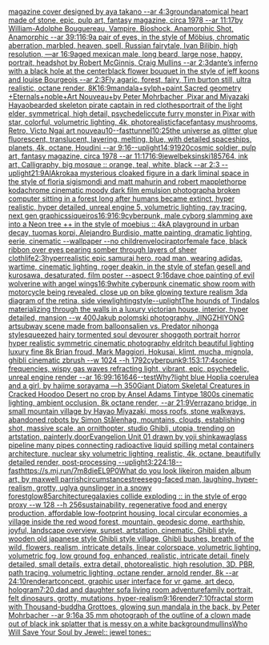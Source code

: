 [magazine cover designed by aya takano --ar 4:3](https://www.ebank.nz/aiartgenerator?category=magazine%20cover%20designed%20by%20aya%20takano%20--ar%204%3A3)[ground](https://www.ebank.nz/aiartgenerator?category=ground)[anatomical heart made of stone, epic, pulp art, fantasy magazine, circa 1978 --ar 11:17](https://www.ebank.nz/aiartgenerator?category=anatomical%20heart%20made%20of%20stone%2C%20epic%2C%20pulp%20art%2C%20fantasy%20magazine%2C%20circa%201978%20--ar%2011%3A17)[by William-Adolphe Bouguereau, Vampire, Bioshock, Anamorphic Shot, Anamorphic --ar 39:1](https://www.ebank.nz/aiartgenerator?category=by%20William-Adolphe%20Bouguereau%2C%20Vampire%2C%20Bioshock%2C%20Anamorphic%20Shot%2C%20Anamorphic%20--ar%2039%3A1)[16:9](https://www.ebank.nz/aiartgenerator?category=16%3A9)[a pair of eyes, in the style of Möbius, chromatic aberration, marbled, heaven, spell, Russian fairytale, Ivan Bilibin, high resolution, —ar 16:9](https://www.ebank.nz/aiartgenerator?category=a%20pair%20of%20eyes%2C%20in%20the%20style%20of%20M%C3%B6bius%2C%20chromatic%20aberration%2C%20marbled%2C%20heaven%2C%20spell%2C%20Russian%20fairytale%2C%20Ivan%20Bilibin%2C%20high%20resolution%2C%20%E2%80%94ar%2016%3A9)[aged mexican male, long beard, large nose, happy, portrait, headshot by Robert McGinnis, Craig Mullins --ar 2:3](https://www.ebank.nz/aiartgenerator?category=aged%20mexican%20male%2C%20long%20beard%2C%20large%20nose%2C%20happy%2C%20portrait%2C%20headshot%20by%20Robert%20McGinnis%2C%20Craig%20Mullins%20--ar%202%3A3)[dante’s inferno with a black hole at the center](https://www.ebank.nz/aiartgenerator?category=dante%E2%80%99s%20inferno%20with%20a%20black%20hole%20at%20the%20center)[black flower bouquet in the style of jeff koons and louise Bourgeois  --ar 2:3](https://www.ebank.nz/aiartgenerator?category=black%20flower%20bouquet%20in%20the%20style%20of%20jeff%20koons%20and%20louise%20Bourgeois%20%20--ar%202%3A3)[Fly agaric, forest, fairy, Tim burton still, ultra realistic, octane render, 8K](https://www.ebank.nz/aiartgenerator?category=Fly%20agaric%2C%20forest%2C%20fairy%2C%20Tim%20burton%20still%2C%20ultra%20realistic%2C%20octane%20render%2C%208K)[16:9](https://www.ebank.nz/aiartgenerator?category=16%3A9)[mandala+sylph+paint,Sacred geometry +Eternals+noble+Art Nouveau+by Peter Mohrbacher ,Pixar and Miyazaki Hayao](https://www.ebank.nz/aiartgenerator?category=mandala%2Bsylph%2Bpaint%2CSacred%20geometry%20%2BEternals%2Bnoble%2BArt%20Nouveau%2Bby%20Peter%20Mohrbacher%20%2CPixar%20and%20Miyazaki%20Hayao)[bearded skeleton pirate captain in red clothes](https://www.ebank.nz/aiartgenerator?category=bearded%20skeleton%20pirate%20captain%20in%20red%20clothes)[portrait of the light elder, symmetrical, high detail, psychedelic](https://www.ebank.nz/aiartgenerator?category=portrait%20of%20the%20light%20elder%2C%20symmetrical%2C%20high%20detail%2C%20psychedelic)[cute furry monster in Pixar with star, colorful, volumetric lighting, 4k, photorealistic](https://www.ebank.nz/aiartgenerator?category=cute%20furry%20monster%20in%20Pixar%20with%20star%2C%20colorful%2C%20volumetric%20lighting%2C%204k%2C%20photorealistic)[face](https://www.ebank.nz/aiartgenerator?category=face)[fantasy mushrooms, Retro, Victo Ngai art nouveau](https://www.ebank.nz/aiartgenerator?category=fantasy%20mushrooms%2C%20Retro%2C%20Victo%20Ngai%20art%20nouveau)[10](https://www.ebank.nz/aiartgenerator?category=10)[--fast](https://www.ebank.nz/aiartgenerator?category=--fast)[tunnel](https://www.ebank.nz/aiartgenerator?category=tunnel)[10:25](https://www.ebank.nz/aiartgenerator?category=10%3A25)[the universe as glitter glue fluorescent, translucent, layering, melting, blue, with detailed spaceships, planets, 4k, octane, Houdini --ar 9:16](https://www.ebank.nz/aiartgenerator?category=the%20universe%20as%20glitter%20glue%20fluorescent%2C%20translucent%2C%20layering%2C%20melting%2C%20blue%2C%20with%20detailed%20spaceships%2C%20planets%2C%204k%2C%20octane%2C%20Houdini%20--ar%209%3A16)[--uplight](https://www.ebank.nz/aiartgenerator?category=--uplight)[14:9](https://www.ebank.nz/aiartgenerator?category=14%3A9)[1920](https://www.ebank.nz/aiartgenerator?category=1920)[cosmic soldier, pulp art, fantasy magazine, circa 1978 --ar 11:17](https://www.ebank.nz/aiartgenerator?category=cosmic%20soldier%2C%20pulp%20art%2C%20fantasy%20magazine%2C%20circa%201978%20--ar%2011%3A17)[16:9](https://www.ebank.nz/aiartgenerator?category=16%3A9)[jewel](https://www.ebank.nz/aiartgenerator?category=jewel)[beksinski](https://www.ebank.nz/aiartgenerator?category=beksinski)[185764, ink art, Calligraphy, big mosque :: orange, teal, white, black --ar 2:3 --uplight](https://www.ebank.nz/aiartgenerator?category=185764%2C%20ink%20art%2C%20Calligraphy%2C%20big%20mosque%20%3A%3A%20orange%2C%20teal%2C%20white%2C%20black%20--ar%202%3A3%20--uplight)[21:9](https://www.ebank.nz/aiartgenerator?category=21%3A9)[AlAkroka](https://www.ebank.nz/aiartgenerator?category=AlAkroka)[a mysterious cloaked figure in a dark liminal space in the style of floria sigismondi and matt mahurin and robert mapplethorpe kodachrome cinematic moody dark film emulsion photograph](https://www.ebank.nz/aiartgenerator?category=a%20mysterious%20cloaked%20figure%20in%20a%20dark%20liminal%20space%20in%20the%20style%20of%20floria%20sigismondi%20and%20matt%20mahurin%20and%20robert%20mapplethorpe%20kodachrome%20cinematic%20moody%20dark%20film%20emulsion%20photograph)[a broken computer sitting in a forest long after humans became extinct, hyper realistic, hyper detailed, unreal engine 5, volumetric lighting, ray tracing, next gen graphics](https://www.ebank.nz/aiartgenerator?category=a%20broken%20computer%20sitting%20in%20a%20forest%20long%20after%20humans%20became%20extinct%2C%20hyper%20realistic%2C%20hyper%20detailed%2C%20unreal%20engine%205%2C%20volumetric%20lighting%2C%20ray%20tracing%2C%20next%20gen%20graphics)[siqueiros](https://www.ebank.nz/aiartgenerator?category=siqueiros)[16:9](https://www.ebank.nz/aiartgenerator?category=16%3A9)[16:9](https://www.ebank.nz/aiartgenerator?category=16%3A9)[cyberpunk, male cyborg slamming axe into a Neon tree ++ in the style of moebius :: 4k](https://www.ebank.nz/aiartgenerator?category=cyberpunk%2C%20male%20cyborg%20slamming%20axe%20into%20a%20Neon%20tree%20%2B%2B%20in%20the%20style%20of%20moebius%20%3A%3A%204k)[A playground in urban decay, tuomas korpi, Alejandro Burdisio, matte painting, dramatic lighting, eerie, cinematic --wallpaper --no children](https://www.ebank.nz/aiartgenerator?category=A%20playground%20in%20urban%20decay%2C%20tuomas%20korpi%2C%20Alejandro%20Burdisio%2C%20matte%20painting%2C%20dramatic%20lighting%2C%20eerie%2C%20cinematic%20--wallpaper%20--no%20children)[velociraptor](https://www.ebank.nz/aiartgenerator?category=velociraptor)[female face, black ribbon over eyes pearing somber through layers of sheer cloth](https://www.ebank.nz/aiartgenerator?category=female%20face%2C%20black%20ribbon%20over%20eyes%20pearing%20somber%20through%20layers%20of%20sheer%20cloth)[life](https://www.ebank.nz/aiartgenerator?category=life)[2:3](https://www.ebank.nz/aiartgenerator?category=2%3A3)[hyperrealistic epic samurai hero, road man, wearing adidas, wartime, cinematic lighting, roger deakin, in the style of stefan gesell and kurosawa, desaturated, film poster --aspect 9:16](https://www.ebank.nz/aiartgenerator?category=hyperrealistic%20epic%20samurai%20hero%2C%20road%20man%2C%20wearing%20adidas%2C%20wartime%2C%20cinematic%20lighting%2C%20roger%20deakin%2C%20in%20the%20style%20of%20stefan%20gesell%20and%20kurosawa%2C%20desaturated%2C%20film%20poster%20--aspect%209%3A16)[dave choe painting of evil wolverine with angel wings](https://www.ebank.nz/aiartgenerator?category=dave%20choe%20painting%20of%20evil%20wolverine%20with%20angel%20wings)[16:9](https://www.ebank.nz/aiartgenerator?category=16%3A9)[white cyberpunk cinematic show room with motorcycle being revealed. close up on bike glowing texture  realism 3d](https://www.ebank.nz/aiartgenerator?category=white%20cyberpunk%20cinematic%20show%20room%20with%20motorcycle%20being%20revealed.%20close%20up%20on%20bike%20glowing%20texture%20%20realism%203d)[a diagram of the retina, side view](https://www.ebank.nz/aiartgenerator?category=a%20diagram%20of%20the%20retina%2C%20side%20view)[lighting](https://www.ebank.nz/aiartgenerator?category=lighting)[style](https://www.ebank.nz/aiartgenerator?category=style)[--uplight](https://www.ebank.nz/aiartgenerator?category=--uplight)[The hounds of Tindalos materializing through the walls in a luxury victorian house, interior, hyper detailed, mansion --w 400](https://www.ebank.nz/aiartgenerator?category=The%20hounds%20of%20Tindalos%20materializing%20through%20the%20walls%20in%20a%20luxury%20victorian%20house%2C%20interior%2C%20hyper%20detailed%2C%20mansion%20--w%20400)[Jakub polomski photography, JINGZHIYONG art](https://www.ebank.nz/aiartgenerator?category=Jakub%20polomski%20photography%2C%20JINGZHIYONG%20art)[subway scene made from balloons](https://www.ebank.nz/aiartgenerator?category=subway%20scene%20made%20from%20balloons)[alien vs. Predator nihonga style](https://www.ebank.nz/aiartgenerator?category=alien%20vs.%20Predator%20nihonga%20style)[squeezed hairy tormented soul devourer shoggoth portrait horror hyper realistic symmetric cinematic photography eldritch beautiful lighting luxury fine 8k Brian froud, Mark Maggiori, Hokusai, klimt, mucha, mignola, ghibli cinematic zbrush --w 1024 --h 1792](https://www.ebank.nz/aiartgenerator?category=squeezed%20hairy%20tormented%20soul%20devourer%20shoggoth%20portrait%20horror%20hyper%20realistic%20symmetric%20cinematic%20photography%20eldritch%20beautiful%20lighting%20luxury%20fine%208k%20Brian%20froud%2C%20Mark%20Maggiori%2C%20Hokusai%2C%20klimt%2C%20mucha%2C%20mignola%2C%20ghibli%20cinematic%20zbrush%20--w%201024%20--h%201792)[cyberpunk](https://www.ebank.nz/aiartgenerator?category=cyberpunk)[9:15](https://www.ebank.nz/aiartgenerator?category=9%3A15)[3:1](https://www.ebank.nz/aiartgenerator?category=3%3A1)[7:4](https://www.ebank.nz/aiartgenerator?category=7%3A4)[sonice frequencies, wispy gas waves refracting light, vibrant, epic, psychedelic, unreal engine render --ar 16:9](https://www.ebank.nz/aiartgenerator?category=sonice%20frequencies%2C%20wispy%20gas%20waves%20refracting%20light%2C%20vibrant%2C%20epic%2C%20psychedelic%2C%20unreal%20engine%20render%20--ar%2016%3A9)[9:16](https://www.ebank.nz/aiartgenerator?category=9%3A16)[1646](https://www.ebank.nz/aiartgenerator?category=1646)[--test](https://www.ebank.nz/aiartgenerator?category=--test)[Why?](https://www.ebank.nz/aiartgenerator?category=Why%3F)[light blue Hoplia coerulea and a girl,  by hajime sorayama —h 350](https://www.ebank.nz/aiartgenerator?category=light%20blue%20Hoplia%20coerulea%20and%20a%20girl%2C%20%20by%20hajime%20sorayama%20%E2%80%94h%20350)[Giant Diatom Skeletal Creatures in Cracked Hoodoo Desert no crop by Ansel Adams Tintype 1800s cinematic lighting, ambient occlusion, 8k octane render, --ar 21:9](https://www.ebank.nz/aiartgenerator?category=Giant%20Diatom%20Skeletal%20Creatures%20in%20Cracked%20Hoodoo%20Desert%20no%20crop%20by%20Ansel%20Adams%20Tintype%201800s%20cinematic%20lighting%2C%20ambient%20occlusion%2C%208k%20octane%20render%2C%20--ar%2021%3A9)[Verrazano bridge, in small mountain village by Hayao Miyazaki, moss roofs, stone walkways, abandoned robots by Simon Stålenhag, mountains, clouds, establishing shot, massive scale, an ornithopter, studio Ghibli, utopia, trending on artstation, painterly,](https://www.ebank.nz/aiartgenerator?category=Verrazano%20bridge%2C%20in%20small%20mountain%20village%20by%20Hayao%20Miyazaki%2C%20moss%20roofs%2C%20stone%20walkways%2C%20abandoned%20robots%20by%20Simon%20St%C3%A5lenhag%2C%20mountains%2C%20clouds%2C%20establishing%20shot%2C%20massive%20scale%2C%20an%20ornithopter%2C%20studio%20Ghibli%2C%20utopia%2C%20trending%20on%20artstation%2C%20painterly%2C)[door](https://www.ebank.nz/aiartgenerator?category=door)[Evangelion Unit 01 drawn by yoji shinkawa](https://www.ebank.nz/aiartgenerator?category=Evangelion%20Unit%2001%20drawn%20by%20yoji%20shinkawa)[glass pipeline many pipes connecting  radioactive liquid spilling metal containers architecture, nuclear sky volumetric lighting, realistic, 4k, octane, beautifully  detailed render,  post-processing --uplight](https://www.ebank.nz/aiartgenerator?category=glass%20pipeline%20many%20pipes%20connecting%20%20radioactive%20liquid%20spilling%20metal%20containers%20architecture%2C%20nuclear%20sky%20volumetric%20lighting%2C%20realistic%2C%204k%2C%20octane%2C%20beautifully%20%20detailed%20render%2C%20%20post-processing%20--uplight)[3:2](https://www.ebank.nz/aiartgenerator?category=3%3A2)[24:18](https://www.ebank.nz/aiartgenerator?category=24%3A18)[--fast](https://www.ebank.nz/aiartgenerator?category=--fast)[<https://s.mj.run/7m8dieEL9P0>](https://www.ebank.nz/aiartgenerator?category=%3Chttps%3A//s.mj.run/7m8dieEL9P0%3E)[What do you look like](https://www.ebank.nz/aiartgenerator?category=What%20do%20you%20look%20like)[iron maiden album art, by maxwell parrish](https://www.ebank.nz/aiartgenerator?category=iron%20maiden%20album%20art%2C%20by%20maxwell%20parrish)[circumstances](https://www.ebank.nz/aiartgenerator?category=circumstances)[trees](https://www.ebank.nz/aiartgenerator?category=trees)[egg-faced man, laughing, hyper-realism, grotty, ugly](https://www.ebank.nz/aiartgenerator?category=egg-faced%20man%2C%20laughing%2C%20hyper-realism%2C%20grotty%2C%20ugly)[a gunslinger in a snowy forest](https://www.ebank.nz/aiartgenerator?category=a%20gunslinger%20in%20a%20snowy%20forest)[glow](https://www.ebank.nz/aiartgenerator?category=glow)[85](https://www.ebank.nz/aiartgenerator?category=85)[architecture](https://www.ebank.nz/aiartgenerator?category=architecture)[galaxies collide exploding :: in the style of ergo proxy --w 128 --h 256](https://www.ebank.nz/aiartgenerator?category=galaxies%20collide%20exploding%20%3A%3A%20in%20the%20style%20of%20ergo%20proxy%20--w%20128%20--h%20256)[sustainability, regenerative food and energy production, affordable low-footprint housing, local circular economies, a village inside the red wood forest, mountain, geodesic dome, earthship, joyful, landscape overview, sunset, artstation, cinematic, Ghibli style, wooden old japanese style Ghibli style village, Ghibli bushes, breath of the wild, flowers, realism, intricate details, linear colorspace, volumetric lighting, volumetric fog, low ground fog, enhanced, realistic, intricate detail, finely detailed, small details, extra detail, photorealistic, high resolution, 3D, PBR, path tracing, volumetric lighting, octane render, arnold render, 8k --ar 24:10](https://www.ebank.nz/aiartgenerator?category=sustainability%2C%20regenerative%20food%20and%20energy%20production%2C%20affordable%20low-footprint%20housing%2C%20local%20circular%20economies%2C%20a%20village%20inside%20the%20red%20wood%20forest%2C%20mountain%2C%20geodesic%20dome%2C%20earthship%2C%20joyful%2C%20landscape%20overview%2C%20sunset%2C%20artstation%2C%20cinematic%2C%20Ghibli%20style%2C%20wooden%20old%20japanese%20style%20Ghibli%20style%20village%2C%20Ghibli%20bushes%2C%20breath%20of%20the%20wild%2C%20flowers%2C%20realism%2C%20intricate%20details%2C%20linear%20colorspace%2C%20volumetric%20lighting%2C%20volumetric%20fog%2C%20low%20ground%20fog%2C%20enhanced%2C%20realistic%2C%20intricate%20detail%2C%20finely%20detailed%2C%20small%20details%2C%20extra%20detail%2C%20photorealistic%2C%20high%20resolution%2C%203D%2C%20PBR%2C%20path%20tracing%2C%20volumetric%20lighting%2C%20octane%20render%2C%20arnold%20render%2C%208k%20--ar%2024%3A10)[render](https://www.ebank.nz/aiartgenerator?category=render)[art](https://www.ebank.nz/aiartgenerator?category=art)[concept, graphic user interface for vr game, art deco, hologram](https://www.ebank.nz/aiartgenerator?category=concept%2C%20graphic%20user%20interface%20for%20vr%20game%2C%20art%20deco%2C%20hologram)[7:20](https://www.ebank.nz/aiartgenerator?category=7%3A20)[,](https://www.ebank.nz/aiartgenerator?category=%2C)[dad and daughter sofa living room adventure](https://www.ebank.nz/aiartgenerator?category=dad%20and%20daughter%20sofa%20living%20room%20adventure)[family portrait, felt dinosaurs, grotty, mutations, hyper-realism](https://www.ebank.nz/aiartgenerator?category=family%20portrait%2C%20felt%20dinosaurs%2C%20grotty%2C%20mutations%2C%20hyper-realism)[9:16](https://www.ebank.nz/aiartgenerator?category=9%3A16)[render](https://www.ebank.nz/aiartgenerator?category=render)[7:10](https://www.ebank.nz/aiartgenerator?category=7%3A10)[fractal storm with Thousand-buddha Grottoes, glowing sun mandala in the back, by Peter Mohrbacher  --ar 9:16](https://www.ebank.nz/aiartgenerator?category=fractal%20storm%20with%20Thousand-buddha%20Grottoes%2C%20glowing%20sun%20mandala%20in%20the%20back%2C%20by%20Peter%20Mohrbacher%20%20--ar%209%3A16)[a 35 mm photograph of the outline of a clown made out of black ink splatter that is messy on a white background](https://www.ebank.nz/aiartgenerator?category=a%2035%20mm%20photograph%20of%20the%20outline%20of%20a%20clown%20made%20out%20of%20black%20ink%20splatter%20that%20is%20messy%20on%20a%20white%20background)[mullins](https://www.ebank.nz/aiartgenerator?category=mullins)[Who Will Save Your Soul by Jewel:: jewel tones::](https://www.ebank.nz/aiartgenerator?category=Who%20Will%20Save%20Your%20Soul%20by%20Jewel%3A%3A%20jewel%20tones%3A%3A)